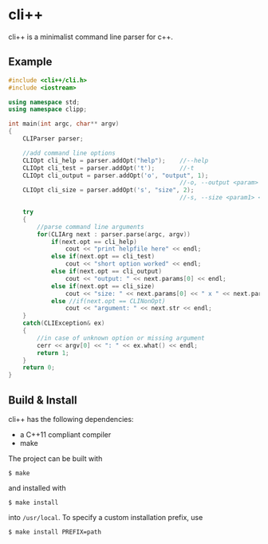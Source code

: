 cli++
=====

cli++ is a minimalist command line parser for c++.

Example
-------

```c++
#include <cli++/cli.h>
#include <iostream>

using namespace std;
using namespace clipp;

int main(int argc, char** argv)
{
    CLIParser parser;

    //add command line options
    CLIOpt cli_help = parser.addOpt("help");    //--help
    CLIOpt cli_test = parser.addOpt('t');       //-t
    CLIOpt cli_output = parser.addOpt('o', "output", 1);
                                                //-o, --output <param>
    CLIOpt cli_size = parser.addOpt('s', "size", 2);
                                                //-s, --size <param1> <param2>

    try
    {
        //parse command line arguments
        for(CLIArg next : parser.parse(argc, argv))
            if(next.opt == cli_help)
                cout << "print helpfile here" << endl;
            else if(next.opt == cli_test)
                cout << "short option worked" << endl;
            else if(next.opt == cli_output)
                cout << "output: " << next.params[0] << endl;
            else if(next.opt == cli_size)
                cout << "size: " << next.params[0] << " x " << next.params[1] << endl;
            else //if(next.opt == CLINonOpt)
                cout << "argument: " << next.str << endl;
    }
    catch(CLIException& ex)
    {
        //in case of unknown option or missing argument
        cerr << argv[0] << ": " << ex.what() << endl;
        return 1;
    }
    return 0;
}
```

Build & Install
---------------

cli++ has the following dependencies:
* a C++11 compliant compiler
* make

The project can be built with

    $ make

and installed with

    $ make install

into `/usr/local`. To specify a custom installation prefix, use 

    $ make install PREFIX=path

